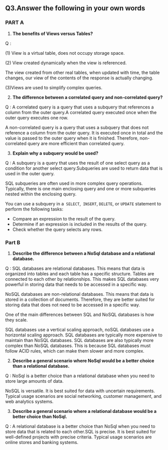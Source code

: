 ## Q3.Answer the following in your own words



### PART A

1. **The benefits of Views versus Tables?**

Q : 

(1) View  is a virtual table, does not occupy storage space.

(2) View  created dynamically when the view is referenced.

The view created from other real tables, when updated with time, the table changes, our view of the contents of the response is actually changing. 

(3)Views are used to simplify complex queries.

2. **The difference between a correlated query and non-correlated query?**

Q : A correlated query is a query that uses a subquery that references a column from the outer query.A correlated query executed once when the outer query executes one row. 

A non-correlated query is a query that uses a subquery that does not reference a column from the outer query. It is executed once in total and the value is passed to the outer query when it is finished.  Therefore, non-correlated query are more efficient than correlated query.

3. **Explain why a subquery would be used?**

Q : A subquery is a query that uses the result of one select query as a condition for another select query.Subqueries are used to return data that is used in the outer query.

SQL subqueries are often used in more complex query operations. Typically, there is one main enclosing query and one or more subqueries nested within the enclosing query.

You can use a subquery in a` SELECT`,` INSERT`, `DELETE`, or `UPDATE` statement to perform the following tasks:

- Compare an expression to the result of the query.
- Determine if an expression is included in the results of the query.
- Check whether the query selects any rows.



### Part B

1. **Describe the difference between a NoSql database and a relational database.**

Q : SQL databases are relational databases. This means that data is organized into tables and each table has a specific structure. Tables are connected to each other by relationships. This makes SQL databases very powerful in storing data that needs to be accessed in a specific way.

NoSQL databases are non-relational databases. This means that data is stored in a collection of documents. Therefore, they are better suited for storing data that does not need to be accessed in a specific way.

One of the main differences between SQL and NoSQL databases is how they scale. 

SQL databases use a vertical scaling approach,  noSQL databases use a horizontal scaling approach.
SQL databases are typically more expensive to maintain than NoSQL databases. 
SQL databases are also typically more complex than NoSQL databases. This is because SQL databases must follow ACID rules, which can make them slower and more complex.

2. **Describe a general scenario where NoSql would be a better choice than a relational database.**

Q : NoSql is a better choice than a relational database when you need to store large amounts of data.

NoSQL is versatile. It is best suited for data with uncertain requirements. Typical usage scenarios are social networking, customer management, and web analytics systems.

3. **Describe a general scenario where a relational database would be a better choice than NoSql.**

Q : A relational database is a better choice than NoSql when you need to store data that is related to each other.SQL is precise. It is best suited for well-defined projects with precise criteria. Typical usage scenarios are online stores and banking systems.